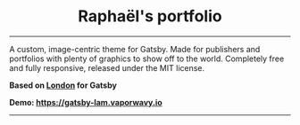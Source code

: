 

<h1 align="center">
  Raphaël's portfolio
</h1>

---

A custom, image-centric theme for Gatsby. Made for publishers and portfolios with plenty of graphics to show off to the world. Completely free and fully responsive, released under the MIT license.

**Based on [London](https://github.com/ImedAdel/gatsby-london) for Gatsby**

**Demo: https://gatsby-lam.vaporwavy.io**

---